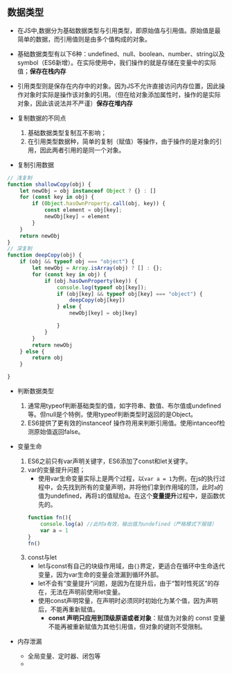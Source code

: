 ## 数据类型
- 在JS中,数据分为基础数据类型与引用类型，即原始值与引用值。原始值是最简单的数据，而引用值则是由多个值构成的对象。
- 基础数据类型有以下6种：undefined、null、boolean、number、string以及symbol（ES6新增）。在实际使用中，我们操作的就是存储在变量中的实际值；**保存在栈内存**
- 引用类型则是保存在内存中的对象。因为JS不允许直接访问内存位置，因此操作对象时实际是操作该对象的引用。（但在给对象添加属性时，操作的是实际对象，因此该说法并不严谨）**保存在堆内存**

- 复制数据的不同点
    1. 基础数据类型复制互不影响；
    2. 在引用类型数据种，简单的复制（赋值）等操作，由于操作的是对象的引用，因此两者引用的是同一个对象。

- 复制引用数据
```js
// 浅复制
function shallowCopy(obj) {
    let newObj = obj instanceof Object ? {} : []
    for (const key in obj) {
        if (Object.hasOwnProperty.call(obj, key)) {
            const element = obj[key];
            newObj[key] = element
        }
    }
    return newObj
}
// 深复制
function deepCopy(obj) {
    if (obj && typeof obj === "object") {
        let newObj = Array.isArray(obj) ? [] : {};
        for (const key in obj) {
            if (obj.hasOwnProperty(key)) {
                console.log(typeof obj[key]);
                if (obj[key] && typeof obj[key] === "object") {
                    deepCopy(obj[key])
                } else {
                    newObj[key] = obj[key]

                }
            }
        }
        return newObj
    } else {
        return obj
    }

}
```

- 判断数据类型
    1. 通常用typeof判断基础类型的值，如字符串、数值、布尔值或undefined等。但null是个特例，使用typeof判断类型时返回的是Object。
    2. ES6提供了更有效的instanceof 操作符用来判断引用值。使用intanceof检测原始值返回false。

- 变量生命
    1. ES6之前只有var声明关键字，ES6添加了const和let关键字。
    2. var的变量提升问题；
        - 使用var生命变量实际上是两个过程，以`var a = 1`为例，在js的执行过程中，会先找到所有的变量声明，并将他们拿到作用域的顶，此时`a`的值为undefined，再将`1`的值赋给a。在这个**变量提升**过程中，是函数优先的。
        ```js
        function fn(){
            console.log(a) //此时a有效，输出值为undefined（严格模式下报错）
            var a = 1
        }
        fn()
        ```
    3. const与let
        - let与const有自己的块级作用域，由`{}`界定，更适合在循环中生命迭代变量，因为var生命的变量会泄漏到循环外部。
        - let不会有“变量提升”问题，是因为在提升后，由于“暂时性死区”的存在，无法在声明前使用let变量。
        - 使用const声明常量，在声明时必须同时初始化为某个值，因为声明后，不能再重新赋值。
            - **const 声明只应用到顶级原语或者对象**：赋值为对象的 const 变量不能再被重新赋值为其他引用值，但对象的键则不受限制。

- 内存泄漏
    - 全局变量、定时器、闭包等
    - 